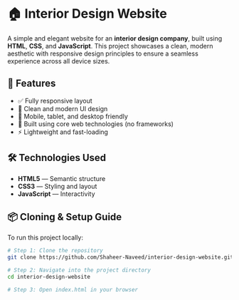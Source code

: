 # 🏠 Interior Design Website

A simple and elegant website for an **interior design company**, built using **HTML**, **CSS**, and **JavaScript**. This project showcases a clean, modern aesthetic with responsive design principles to ensure a seamless experience across all device sizes.

## 🚀 Features

- ✅ Fully responsive layout
- 🎨 Clean and modern UI design
- 📱 Mobile, tablet, and desktop friendly
- 🧱 Built using core web technologies (no frameworks)
- ⚡ Lightweight and fast-loading

## 🛠️ Technologies Used

- **HTML5** — Semantic structure  
- **CSS3** — Styling and layout  
- **JavaScript** — Interactivity

## 📦 Cloning & Setup Guide

To run this project locally:

```bash
# Step 1: Clone the repository
git clone https://github.com/Shaheer-Naveed/interior-design-website.git

# Step 2: Navigate into the project directory
cd interior-design-website

# Step 3: Open index.html in your browser
